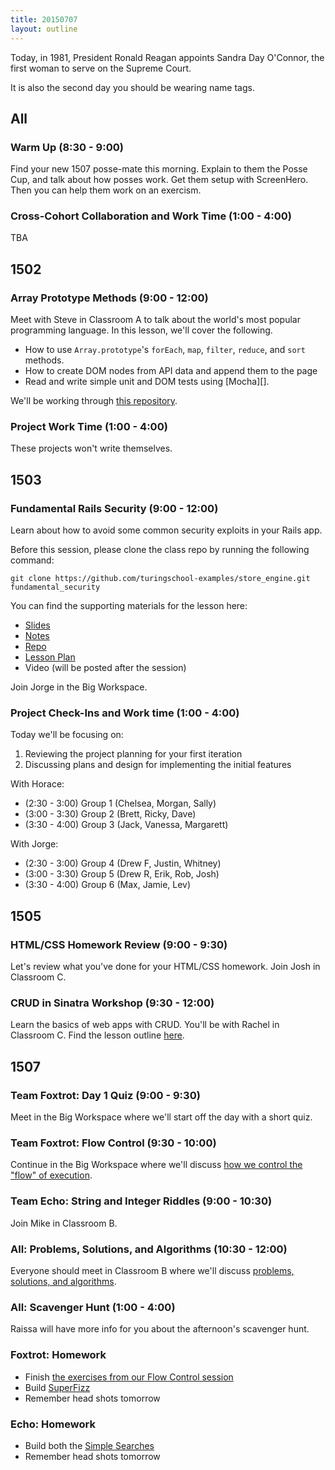 ```yaml
---
title: 20150707
layout: outline
---
```


Today, in 1981, President Ronald Reagan appoints Sandra Day O'Connor, the first woman to serve on the Supreme Court.

It is also the second day you should be wearing name tags.

## All

### Warm Up (8:30 - 9:00)

Find your new 1507 posse-mate this morning. Explain to them the Posse Cup, and talk about how posses work. Get them
setup with ScreenHero. Then you can help them work on an exercism.

### Cross-Cohort Collaboration and Work Time (1:00 - 4:00)

TBA


## 1502

### Array Prototype Methods (9:00 - 12:00)

Meet with Steve in Classroom A to talk about the world's most popular programming language. In this lesson, we'll cover the following.

* How to use `Array.prototype`'s `forEach`, `map`, `filter`, `reduce`, and `sort` methods.
* How to create DOM nodes from API data and append them to the page
* Read and write simple unit and DOM tests using [Mocha][].

We'll be working through [this repository](https://github.com/turingschool-examples/array-prototype-methods).

### Project Work Time (1:00 - 4:00)

These projects won't write themselves.

## 1503

### Fundamental Rails Security (9:00 - 12:00)

Learn about how to avoid some common security exploits in your Rails app.

Before this session, please clone the class repo by running the following command:

`git clone https://github.com/turingschool-examples/store_engine.git fundamental_security`

You can find the supporting materials for the lesson here:

* [Slides](https://www.dropbox.com/s/jz5fpbyxwuidr5t/Turing%20-%20Fundamental%20Rails%20Security.key?dl=0)
* [Notes](https://www.dropbox.com/s/a3k2hp473y1pss4/Turing%20-%20Fundamental%20Rails%20Security%20%28Notes%29.pages?dl=0)
* [Repo](https://github.com/turingschool-examples/store_engine.git)
* [Lesson Plan](http://tutorials.jumpstartlab.com/topics/architecture/fundamental_security.html)
* Video (will be posted after the session)

Join Jorge in the Big Workspace.

### Project Check-Ins and Work time (1:00 - 4:00)

Today we'll be focusing on:

1. Reviewing the project planning for your first iteration
2. Discussing plans and design for implementing the initial features

With Horace:

* (2:30 - 3:00) Group 1 (Chelsea, Morgan, Sally)
* (3:00 - 3:30) Group 2 (Brett, Ricky, Dave)
* (3:30 - 4:00) Group 3 (Jack, Vanessa, Margarett)

With Jorge:

* (2:30 - 3:00) Group 4 (Drew F, Justin, Whitney)
* (3:00 - 3:30) Group 5 (Drew R, Erik, Rob, Josh)
* (3:30 - 4:00) Group 6 (Max, Jamie, Lev)

## 1505

### HTML/CSS Homework Review (9:00 - 9:30)

Let's review what you've done for your HTML/CSS homework. Join Josh in
Classroom C.

### CRUD in Sinatra Workshop (9:30 - 12:00)

Learn the basics of web apps with CRUD. You'll be with Rachel in Classroom C. Find the lesson outline [here](https://github.com/turingschool/lesson_plans/blob/master/ruby_02-web_applications_with_ruby/crud_sinatra.markdown).

## 1507

### Team Foxtrot: Day 1 Quiz (9:00 - 9:30)

Meet in the Big Workspace where we'll start off the day with a short quiz.

### Team Foxtrot: Flow Control (9:30 - 10:00)

Continue in the Big Workspace where we'll discuss [how we control the "flow" of execution](https://github.com/turingschool/lesson_plans/blob/master/ruby_01-object_oriented_programming_with_ruby/flow_control.markdown).

### Team Echo: String and Integer Riddles (9:00 - 10:30)

Join Mike in Classroom B.

### All: Problems, Solutions, and Algorithms (10:30 - 12:00)

Everyone should meet in Classroom B where we'll discuss [problems, solutions, and algorithms](https://github.com/turingschool/lesson_plans/blob/master/ruby_01-object_oriented_programming_with_ruby/problems_solutions_algorithms.markdown).

### All: Scavenger Hunt (1:00 - 4:00)

Raissa will have more info for you about the afternoon's scavenger hunt.

### Foxtrot: Homework

* Finish [the exercises from our Flow Control session](https://github.com/turingschool/lesson_plans/blob/master/ruby_01-object_oriented_programming_with_ruby/flow_control.markdown)
* Build [SuperFizz](https://github.com/turingschool/challenges/blob/master/super_fizz.markdown)
* Remember head shots tomorrow

### Echo: Homework

* Build both the [Simple Searches](https://github.com/turingschool/challenges/blob/master/simple_searches.markdown)
* Remember head shots tomorrow
